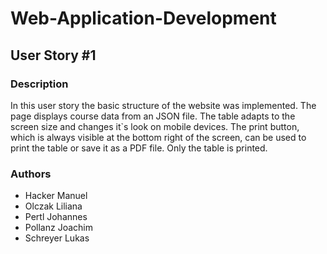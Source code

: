 # Web-Application-Development
## User Story #1
### Description ###
In this user story the basic structure of the website was implemented. The page displays course data from an JSON file. The table adapts to the screen size and changes it`s look on mobile devices. The print button, which is always visible at the bottom right of the screen, can be used to print the table or save it as a PDF file. Only the table is printed.
### Authors ###
* Hacker Manuel
* Olczak Liliana
* Pertl Johannes
* Pollanz Joachim
* Schreyer Lukas
